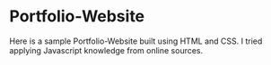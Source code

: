 # Portfolio-Website
Here is a sample Portfolio-Website built using HTML and CSS. I tried applying Javascript knowledge from online sources.
